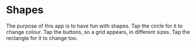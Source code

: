 # Shapes
The purpose of this app is to have fun with shapes.
Tap the circle for it to change colour.
Tap the buttons, so a grid appears, in different sizes.
Tap the rectangle for it to change too. 
